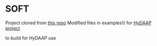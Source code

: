 # SOFT
Project cloned from [this repo](https://gitlab.com/ccpem/soft/-/tree/master)
Modified files in examples1/ for [HyDAAP project](https://github.com/Stedll/HyDAAP)

to build for HyDAAP use 